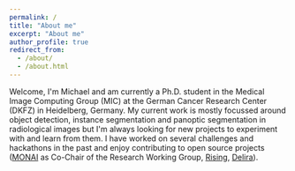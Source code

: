 ```yaml
---
permalink: /
title: "About me"
excerpt: "About me"
author_profile: true
redirect_from: 
  - /about/
  - /about.html
---
```


Welcome, I'm Michael and am currently a Ph.D. student in the Medical Image Computing Group (MIC) at the German Cancer Research Center (DKFZ) in Heidelberg, Germany. My current work is mostly focussed around object detection, instance segmentation and panoptic segmentation in radiological images but I'm always looking for new projects to experiment with and learn from them. I have worked on several challenges and hackathons in the past and enjoy contributing to open source projects ([MONAI](https://github.com/Project-MONAI/MONAI) as Co-Chair of the Research Working Group, [Rising](https://github.com/PhoenixDL/rising), [Delira](https://github.com/delira-dev/delira)).
